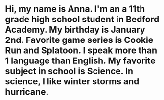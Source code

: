 # Hi, my name is Anna. I'm an a 11th grade high school student in Bedford Academy. My birthday is January 2nd. Favorite game series is Cookie Run and Splatoon. I speak more than 1 language than English.  My favorite subject in school is Science. In science, I like winter storms and hurricane.
